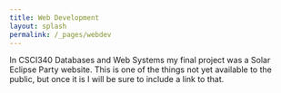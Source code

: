 ```yaml
---
title: Web Development
layout: splash
permalink: /_pages/webdev
---
```


In CSCI340 Databases and Web Systems my final project was a Solar Eclipse Party website.
This is one of the things not yet available to the public, but once it is I will be sure to include a link to that.
